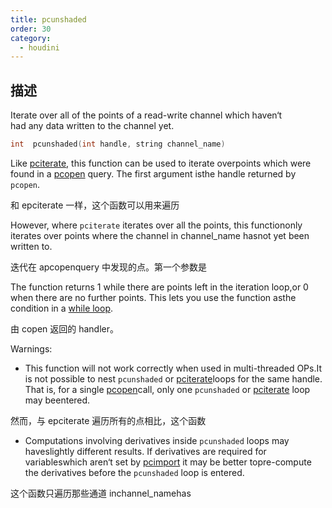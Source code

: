 ```yaml
---
title: pcunshaded
order: 30
category:
  - houdini
---
```

    
## 描述

Iterate over all of the points of a read-write channel which haven‘t  
had any data written to the channel yet.

```c
int  pcunshaded(int handle, string channel_name)
```

Like [pciterate](pciterate.html "This function can be used to iterate over all
the points which werefound in the pcopen query."), this function can be used
to iterate overpoints which were found in a [pcopen](pcopen.html "Returns a
handle to a point cloud file.") query. The first argument isthe handle
returned by `pcopen`.

和 epciterate 一样，这个函数可以用来遍历

However, where `pciterate` iterates over all the points, this functiononly
iterates over points where the channel in channel_name hasnot yet been written
to.

迭代在 apcopenquery 中发现的点。第一个参数是

The function returns 1 while there are points left in the iteration loop,or 0
when there are no further points. This lets you use the function asthe
condition in a [while loop](../statement.html).

由 copen 返回的 handler。

Warnings:

- This function will not work correctly when used in multi-threaded OPs.It is not possible to nest `pcunshaded` or [pciterate](pciterate.html "This function can be used to iterate over all the points which werefound in the pcopen query.")loops for the same handle. That is, for a single [pcopen](pcopen.html "Returns a handle to a point cloud file.")call, only one `pcunshaded` or [pciterate](pciterate.html "This function can be used to iterate over all the points which werefound in the pcopen query.") loop may beentered.

然而，与 epciterate 遍历所有的点相比，这个函数

- Computations involving derivatives inside `pcunshaded` loops may haveslightly different results. If derivatives are required for variableswhich aren‘t set by [pcimport](pcimport.html "Imports channel data from a point cloud inside a pciterate or a pcunshaded loop.") it may be better topre-compute the derivatives before the `pcunshaded` loop is entered.

这个函数只遍历那些通道 inchannel_namehas
